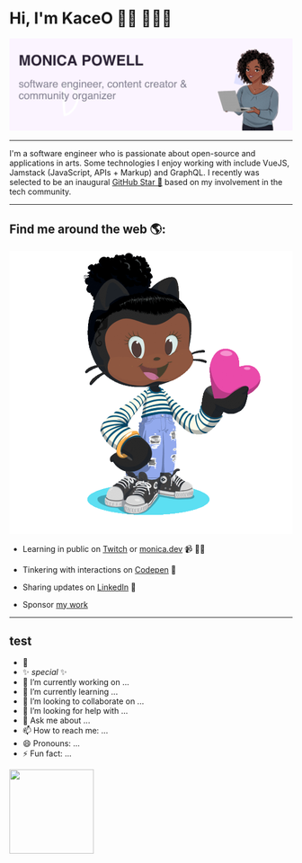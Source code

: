 #  Hi, I'm KaceO 👋🏾 👩🏾‍💻
![banner cartoon illustration](https://github.com/kaceo/kaceo/blob/master/gh-header-image-cropped.png)

---
I'm a software engineer who is passionate about open-source and applications in arts.
Some technologies I enjoy working with include 
VueJS, Jamstack (JavaScript, APIs + Markup) and GraphQL. 
I recently was selected to be an inaugural [GitHub Star 🌟](https://stars.github.com/)
based on my involvement in the tech community.  

---
## Find me around the web 🌎:
<div align="left" width="150px" height="150px">
  
![animated](https://github.com/kaceo/kaceo/blob/master/m0nica-octocat-rotating.gif)

</div>

- Learning in public on [Twitch](https://www.twitch.tv/blacktechdiva) or 
[monica.dev](https://www.monica.dev) 📹 ✍🏾

- Tinkering with interactions on [Codepen](https://codepen.io/m0nica) 🏓

- Sharing updates on [LinkedIn](https://www.linkedin.com/in/monicampowell/) 💼

- Sponsor [my work](https://github.com/sponsors/M0nica)
---
## test

- 👋
- ✨ _special_ ✨ 
- 🔭 I’m currently working on ...
- 🌱 I’m currently learning ...
- 👯 I’m looking to collaborate on ...
- 🤔 I’m looking for help with ...
- 💬 Ask me about ...
- 📫 How to reach me: ...
- 😄 Pronouns: ...
- ⚡ Fun fact: ...

<a href="https://github.com/sponsors/M0nica"><img align="left" width="150" height="150" src="https://github.com/M0nica/M0nica/raw/main/octomonica/m0nica-octocat-rotating.gif?raw=true" style="max-width:100%;"></a>
